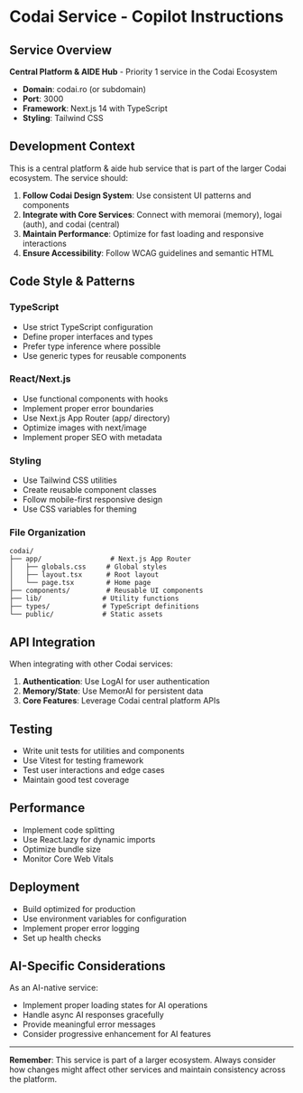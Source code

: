 # Codai Service - Copilot Instructions

## Service Overview

**Central Platform & AIDE Hub** - Priority 1 service in the Codai Ecosystem

- **Domain**: codai.ro (or subdomain)
- **Port**: 3000
- **Framework**: Next.js 14 with TypeScript
- **Styling**: Tailwind CSS

## Development Context

This is a central platform & aide hub service that is part of the larger Codai ecosystem. The service should:

1. **Follow Codai Design System**: Use consistent UI patterns and components
2. **Integrate with Core Services**: Connect with memorai (memory), logai (auth), and codai (central)
3. **Maintain Performance**: Optimize for fast loading and responsive interactions
4. **Ensure Accessibility**: Follow WCAG guidelines and semantic HTML

## Code Style & Patterns

### TypeScript
- Use strict TypeScript configuration
- Define proper interfaces and types
- Prefer type inference where possible
- Use generic types for reusable components

### React/Next.js
- Use functional components with hooks
- Implement proper error boundaries
- Use Next.js App Router (app/ directory)
- Optimize images with next/image
- Implement proper SEO with metadata

### Styling
- Use Tailwind CSS utilities
- Create reusable component classes
- Follow mobile-first responsive design
- Use CSS variables for theming

### File Organization
```
codai/
├── app/                 # Next.js App Router
│   ├── globals.css     # Global styles
│   ├── layout.tsx      # Root layout
│   └── page.tsx        # Home page
├── components/         # Reusable UI components
├── lib/               # Utility functions
├── types/             # TypeScript definitions
└── public/            # Static assets
```

## API Integration

When integrating with other Codai services:

1. **Authentication**: Use LogAI for user authentication
2. **Memory/State**: Use MemorAI for persistent data
3. **Core Features**: Leverage Codai central platform APIs

## Testing

- Write unit tests for utilities and components
- Use Vitest for testing framework
- Test user interactions and edge cases
- Maintain good test coverage

## Performance

- Implement code splitting
- Use React.lazy for dynamic imports
- Optimize bundle size
- Monitor Core Web Vitals

## Deployment

- Build optimized for production
- Use environment variables for configuration
- Implement proper error logging
- Set up health checks

## AI-Specific Considerations

As an AI-native service:
- Implement proper loading states for AI operations
- Handle async AI responses gracefully
- Provide meaningful error messages
- Consider progressive enhancement for AI features

---

**Remember**: This service is part of a larger ecosystem. Always consider how changes might affect other services and maintain consistency across the platform.
